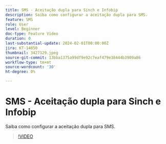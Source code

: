 ```yaml
---
title: SMS - Aceitação dupla para Sinch e Infobip
description: Saiba como configurar a aceitação dupla para SMS.
feature: SMS
role: User
level: Beginner
doc-type: Feature Video
duration: 0
last-substantial-update: 2024-02-01T00:00:00Z
jira: KT-14850
thumbnail: 3427129.jpeg
source-git-commit: 13bba1375a99df9e92c7eaf479e38444b3909a86
workflow-type: tm+mt
source-wordcount: '30'
ht-degree: 0%

---
```



# SMS - Aceitação dupla para Sinch e Infobip

Saiba como configurar a aceitação dupla para SMS.

>[!VIDEO](https://video.tv.adobe.com/v/3427129/?learn=on)
